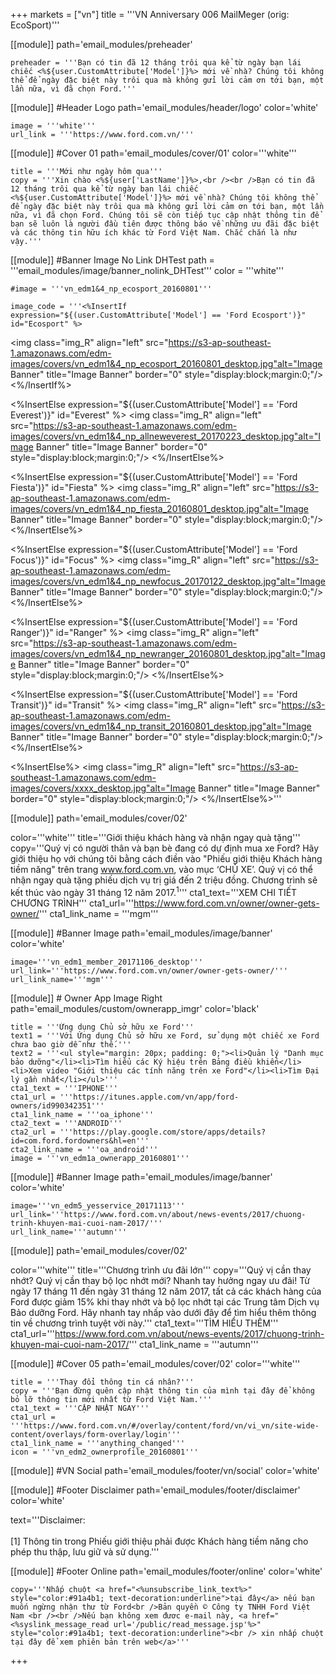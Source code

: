 +++
markets = ["vn"]
title = '''VN Anniversary 006 MailMeger (orig: EcoSport)'''

[[module]]
path='email_modules/preheader'

	preheader = '''Bạn có tin đã 12 tháng trôi qua kể từ ngày bạn lái chiếc <%${user.CustomAttribute['Model']}%> mới về nhà? Chúng tôi không thể để ngày đặc biệt này trôi qua mà không gửi lời cảm ơn tới bạn, một lần nữa, vì đã chọn Ford.'''

[[module]] #Header Logo
path='email_modules/header/logo'
color='white'

	image = '''white'''
	url_link = '''https://www.ford.com.vn/'''

[[module]] #Cover 01
path='email_modules/cover/01'
color='''white'''
 
	title = '''Mới như ngày hôm qua'''
	copy = '''Xin chào <%${user['LastName']}%>,<br /><br />Bạn có tin đã 12 tháng trôi qua kể từ ngày bạn lái chiếc <%${user.CustomAttribute['Model']}%> mới về nhà? Chúng tôi không thể để ngày đặc biệt này trôi qua mà không gửi lời cảm ơn tới bạn, một lần nữa, vì đã chọn Ford. Chúng tôi sẽ còn tiếp tục cập nhật thông tin để bạn sẽ luôn là người đầu tiên được thông báo về những ưu đãi đặc biệt và các thông tin hữu ích khác từ Ford Việt Nam. Chắc chắn là như vậy.'''



[[module]] #Banner Image No Link DHTest
path = '''email_modules/image/banner_nolink_DHTest'''
color = '''white'''

	#image = '''vn_edm1&4_np_ecosport_20160801'''

	image_code = '''<%InsertIf expression="${(user.CustomAttribute['Model'] == 'Ford Ecosport')}" id="Ecosport" %>
<img class="img_R" align="left" src="https://s3-ap-southeast-1.amazonaws.com/edm-images/covers/vn_edm1&4_np_ecosport_20160801_desktop.jpg"alt="Image Banner" title="Image Banner" border="0" style="display:block;margin:0;"/>
<%/InsertIf%> 
		
<%InsertElse expression="${(user.CustomAttribute['Model'] == 'Ford Everest')}" id="Everest" %>
<img class="img_R" align="left" src="https://s3-ap-southeast-1.amazonaws.com/edm-images/covers/vn_edm1&4_np_allneweverest_20170223_desktop.jpg"alt="Image Banner" title="Image Banner" border="0" style="display:block;margin:0;"/>
<%/InsertElse%>

<%InsertElse expression="${(user.CustomAttribute['Model'] == 'Ford Fiesta')}" id="Fiesta" %>
<img class="img_R" align="left" src="https://s3-ap-southeast-1.amazonaws.com/edm-images/covers/vn_edm1&4_np_fiesta_20160801_desktop.jpg"alt="Image Banner" title="Image Banner" border="0" style="display:block;margin:0;"/>
<%/InsertElse%>

<%InsertElse expression="${(user.CustomAttribute['Model'] == 'Ford Focus')}" id="Focus" %>
<img class="img_R" align="left" src="https://s3-ap-southeast-1.amazonaws.com/edm-images/covers/vn_edm1&4_np_newfocus_20170122_desktop.jpg"alt="Image Banner" title="Image Banner" border="0" style="display:block;margin:0;"/>
<%/InsertElse%>

<%InsertElse expression="${(user.CustomAttribute['Model'] == 'Ford Ranger')}" id="Ranger" %>
<img class="img_R" align="left" src="https://s3-ap-southeast-1.amazonaws.com/edm-images/covers/vn_edm1&4_np_newranger_20160801_desktop.jpg"alt="Image Banner" title="Image Banner" border="0" style="display:block;margin:0;"/>
<%/InsertElse%>

<%InsertElse expression="${(user.CustomAttribute['Model'] == 'Ford Transit')}" id="Transit" %>
<img class="img_R" align="left" src="https://s3-ap-southeast-1.amazonaws.com/edm-images/covers/vn_edm1&4_np_transit_20160801_desktop.jpg"alt="Image Banner" title="Image Banner" border="0" style="display:block;margin:0;"/>
<%/InsertElse%>

		
<%InsertElse%> 
<img class="img_R" align="left" src="https://s3-ap-southeast-1.amazonaws.com/edm-images/covers/xxxx_desktop.jpg"alt="Image Banner" title="Image Banner" border="0" style="display:block;margin:0;"/>
<%/InsertElse%>'''

[[module]]
path='email_modules/cover/02'

color='''white'''
title='''Giới thiệu khách hàng và nhận ngay quà tặng'''
copy='''Quý vị có người thân và bạn bè đang có dự định mua xe Ford? Hãy giới thiệu họ với chúng tôi bằng cách điền vào "Phiếu giới thiệu Khách hàng tiềm năng" trên trang <a href="https://www.ford.com.vn/" name="LINK_NAME_GOES_HERE" style="text-decoration:none; color:#2d96cd;">www.ford.com.vn</a>, vào mục ‘CHỦ XE’. Quý vị có thể nhận ngay quà tặng phiếu dịch vụ trị giá đến 2 triệu đồng. Chương trình sẽ kết thúc vào ngày 31 tháng 12 năm 2017.<sup>1</sup>'''
cta1_text='''XEM CHI TIẾT CHƯƠNG TRÌNH'''
cta1_url='''https://www.ford.com.vn/owner/owner-gets-owner/'''
cta1_link_name = '''mgm'''

[[module]] #Banner Image
path='email_modules/image/banner'
color='white'

	image='''vn_edm1_member_20171106_desktop'''
	url_link='''https://www.ford.com.vn/owner/owner-gets-owner/'''
	url_link_name='''mgm'''

[[module]] # Owner App Image Right
path='email_modules/custom/ownerapp_imgr'
color='black'

	title = '''Ứng dụng Chủ sở hữu xe Ford'''
	text1 = '''Với Ứng dụng Chủ sở hữu xe Ford, sử dụng một chiếc xe Ford chưa bao giờ dễ như thế.'''
	text2 = '''<ul style="margin: 20px; padding: 0;"><li>Quản lý "Danh mục bảo dưỡng"</li><li>Tìm hiểu các Ký hiệu trên Bảng điều khiển</li><li>Xem video "Giới thiệu các tính năng trên xe Ford"</li><li>Tìm Đại lý gần nhất</li></ul>'''
	cta1_text = '''IPHONE'''
	cta1_url = '''https://itunes.apple.com/vn/app/ford-owners/id990342351'''
	cta1_link_name = '''oa_iphone'''
	cta2_text = '''ANDROID'''
	cta2_url = '''https://play.google.com/store/apps/details?id=com.ford.fordowners&hl=en'''
	cta2_link_name = '''oa_android'''
	image = '''vn_edm1a_ownerapp_20160801'''

[[module]] #Banner Image
path='email_modules/image/banner'
color='white'

	image='''vn_edm5_yesservice_20171113'''
	url_link='''https://www.ford.com.vn/about/news-events/2017/chuong-trinh-khuyen-mai-cuoi-nam-2017/'''
	url_link_name='''autumn'''

[[module]]
path='email_modules/cover/02'

color='''white'''
title='''Chương trình ưu đãi lớn'''
copy='''Quý vị cần thay nhớt? Quý vị cần thay bộ lọc nhớt mới? Nhanh tay hưởng ngay ưu đãi! Từ ngày 17 tháng 11 đến ngày 31 tháng 12 năm 2017, tất cả các khách hàng của Ford được giảm 15% khi thay nhớt và bộ lọc nhớt tại các Trung tâm Dịch vụ Bảo dưỡng Ford. Hãy nhanh tay nhấp vào dưới đây để tìm hiểu thêm thông tin về chương trình tuyệt vời này.'''
cta1_text='''TÌM HIỂU THÊM'''
cta1_url='''https://www.ford.com.vn/about/news-events/2017/chuong-trinh-khuyen-mai-cuoi-nam-2017/'''
cta1_link_name = '''autumn'''

[[module]] #Cover 05
path='email_modules/cover/02'
color='''white'''

	title = '''Thay đổi thông tin cá nhân?'''
	copy = '''Bạn đừng quên cập nhật thông tin của mình tại đây để không bỏ lỡ thông tin mới nhất từ Ford Việt Nam.'''
	cta1_text = '''CẬP NHẬT NGAY'''
	cta1_url = '''https://www.ford.com.vn/#/overlay/content/ford/vn/vi_vn/site-wide-content/overlays/form-overlay/login'''
	cta1_link_name = '''anything_changed'''
	icon = '''vn_edm2_ownerprofile_20160801'''

[[module]] #VN Social
path='email_modules/footer/vn/social'
color='white'

[[module]] #Footer Disclaimer
path='email_modules/footer/disclaimer'
color='white'

 text='''Disclaimer: <br /><br />[1] Thông tin trong Phiếu giới thiệu phải được Khách hàng tiềm năng cho phép thu thập, lưu giữ và sử dụng.'''

[[module]] #Footer Online
path='email_modules/footer/online'
color='white'

	copy='''Nhấp chuột <a href="<%unsubscribe_link_text%>" style="color:#91a4b1; text-decoration:underline">tại đây</a> nếu bạn muốn ngừng nhận thư từ Ford<br />Bản quyền © Công ty TNHH Ford Việt Nam <br /><br />Nếu bạn không xem đươc e-mail này, <a href="<%syslink_message_read url='/public/read_message.jsp'%>" style="color:#91a4b1; text-decoration:underline"><br /> xin nhấp chuột tại đây để xem phiên bản trên web</a>'''

+++